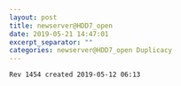 ```yaml
---
layout: post
title: newserver@HDD7_open
date: 2019-05-21 14:47:01
excerpt_separator: ""
categories: newserver@HDD7_open Duplicacy
---
```

```
Rev 1454 created 2019-05-12 06:13
```
